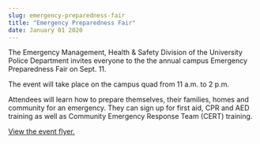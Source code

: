 ```yaml
---
slug: emergency-preparedness-fair
title: "Emergency Preparedness Fair"
date: January 01 2020
---
```


<p>The Emergency Management, Health &amp; Safety Division of the University Police Department invites everyone to the the annual campus Emergency Preparedness Fair on Sept. 11.
</p><p>The event will take place on the campus quad from 11 a.m. to 2 p.m.
</p><p>Attendees will learn how to prepare themselves, their families, homes and community for an emergency. They can sign up for first aid, CPR and AED training as well as Community Emergency Response Team &#40;CERT&#41; training.
</p><p><a href="http://police.csumb.edu/sites/default/files/79/attachments/files/2013_preparednessfairflyer.pdf">View the event flyer.</a>
</p>
